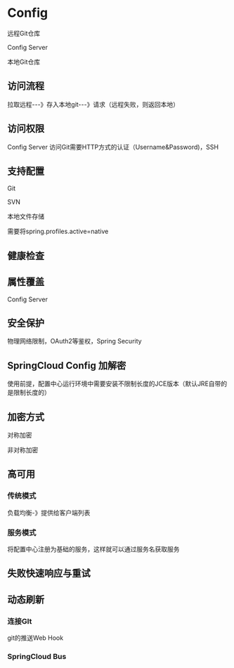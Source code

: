 # Config

远程Git仓库

Config Server

本地Git仓库

## 访问流程

拉取远程---》存入本地git---》请求（远程失败，则返回本地）

## 访问权限

Config Server 访问Git需要HTTP方式的认证（Username&Password)，SSH

## 支持配置

Git

SVN

本地文件存储

需要将spring.profiles.active=native

## 健康检查

## 属性覆盖

Config Server

## 安全保护

物理网络限制，OAuth2等鉴权，Spring Security

## SpringCloud Config 加解密

使用前提，配置中心运行环境中需要安装不限制长度的JCE版本（默认JRE自带的是限制长度的）

## 加密方式

对称加密

非对称加密

## 高可用

### 传统模式

负载均衡-》提供给客户端列表

### 服务模式

将配置中心注册为基础的服务，这样就可以通过服务名获取服务

## 失败快速响应与重试

## 动态刷新

### 连接GIt

git的推送Web  Hook

### SpringCloud Bus

